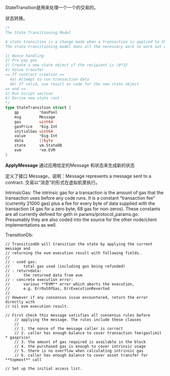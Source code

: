 StateTransition是用来处理一个一个的交易的。

状态转换。

```go
/*
The State Transitioning Model

A state transition is a change made when a transaction is applied to the current world state
The state transitioning model does all the necessary work to work out a valid new state root.

1) Nonce handling
2) Pre pay gas
3) Create a new state object if the recipient is \0*32
4) Value transfer
== If contract creation ==
  4a) Attempt to run transaction data
  4b) If valid, use result as code for the new state object
== end ==
5) Run Script section
6) Derive new state root
*/
type StateTransition struct {
    gp         *GasPool
    msg        Message
    gas        uint64
    gasPrice   *big.Int
    initialGas uint64
    value      *big.Int
    data       []byte
    state      vm.StateDB
    evm        *vm.EVM
}
```

**ApplyMessage** 通过应用给定的Message 和状态来生成新的状态

定义了接口 Message，说明：Message represents a message sent to a contract. 交易以“消息”的形式在虚拟机里执行。

IntrinsicGas: The intrinsic gas for a transaction is the amount of gas that the transaction uses before any code runs. It is a constant “transaction fee” \(currently 21000 gas\) plus a fee for every byte of data supplied with the transaction \(4 gas for a zero byte, 68 gas for non-zeros\). These constants are all currently defined for geth in params/protocol\_params.go. Presumably they are also coded into the source for the other node/client implementations as well.

TransitionDb:

```
// TransitionDb will transition the state by applying the current message and
// returning the evm execution result with following fields.
//
// - used gas:
//      total gas used (including gas being refunded)
// - returndata:
//      the returned data from evm
// - concrete execution error:
//      various **EVM** error which aborts the execution,
//      e.g. ErrOutOfGas, ErrExecutionReverted
//
// However if any consensus issue encountered, return the error directly with
// nil evm execution result.
```

```
// First check this message satisfies all consensus rules before
	// applying the message. The rules include these clauses
	//
	// 1. the nonce of the message caller is correct
	// 2. caller has enough balance to cover transaction fee(gaslimit * gasprice)
	// 3. the amount of gas required is available in the block
	// 4. the purchased gas is enough to cover intrinsic usage
	// 5. there is no overflow when calculating intrinsic gas
	// 6. caller has enough balance to cover asset transfer for **topmost** call
	
// Set up the initial access list.
```




